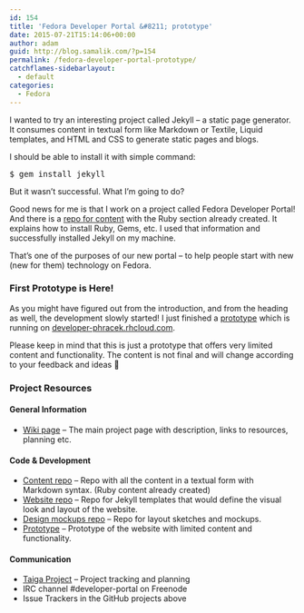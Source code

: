 ```yaml
---
id: 154
title: 'Fedora Developer Portal &#8211; prototype'
date: 2015-07-21T15:14:06+00:00
author: adam
guid: http://blog.samalik.com/?p=154
permalink: /fedora-developer-portal-prototype/
catchflames-sidebarlayout:
  - default
categories:
  - Fedora
---
```

I wanted to try an interesting project called Jekyll &#8211; a static page generator. It consumes content in textual form like Markdown or Textile, Liquid templates, and HTML and CSS to generate static pages and blogs.

I should be able to install it with simple command:

<pre>$ <span class="command">gem install jekyll</span></pre>

But it wasn&#8217;t successful. What I&#8217;m going to do?

Good news for me is that I work on a project called Fedora Developer Portal! And there is a [repo for content](https://github.com/developer-portal/content/) with the Ruby section already created. It explains how to install Ruby, Gems, etc. I used that information and successfully installed Jekyll on my machine.

That&#8217;s one of the purposes of our new portal &#8211; to help people start with new (new for them) technology on Fedora.

### First Prototype is Here!

As you might have figured out from the introduction, and from the heading as well, the development slowly started! I just finished a [prototype](https://developer-phracek.rhcloud.com/) which is running on [developer-phracek.rhcloud.com](https://developer-phracek.rhcloud.com/).

Please keep in mind that this is just a prototype that offers very limited content and functionality. The content is not final and will change according to your feedback and ideas 🙂

### Project Resources

#### General Information

  * [Wiki page](https://fedoraproject.org/wiki/Websites/Developer) &#8211; The main project page with description, links to resources, planning etc.

#### Code & Development

  * [Content repo](https://github.com/developer-portal/content) &#8211; Repo with all the content in a textual form with Markdown syntax. (Ruby content already created)
  * [Website repo](https://github.com/developer-portal/website) &#8211; Repo for Jekyll templates that would define the visual look and layout of the website.
  * [Design mockups repo](https://github.com/developer-portal/mockups) &#8211; Repo for layout sketches and mockups.
  * [Prototype](https://developer-phracek.rhcloud.com/) &#8211; Prototype of the website with limited content and functionality.

#### Communication

  * [Taiga Project](http://taiga.cloud.fedoraproject.org/project/fedora-developer-portal/kanban) &#8211; Project tracking and planning
  * IRC channel #developer-portal on Freenode
  * Issue Trackers in the GitHub projects above
